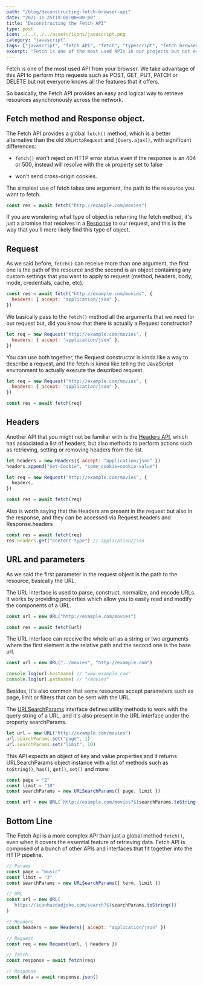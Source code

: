```yaml
---
path: "/blog/deconstructing-fetch-browser-api"
date: "2021-11-25T19:00:00+00:00"
title: "Deconstructing the Fetch API"
type: post
icon: ./../../../assets/icons/javascript.png
category: "javascript"
tags: ["javascript", "fetch API", "fetch", "typescript", "fetch browser API"]
excerpt: "Fetch is one of the most used APIs in our projects but not everyone knows about all the features available."
---
```


Fetch is one of the most used API from your browser. We take advantage of this API to perform http requests such as POST, GET, PUT, PATCH or DELETE but not everyone knows all the features that it offers.

So basically, the Fetch API provides an easy and logical way to retrieve resources asynchronously across the network.

## Fetch method and Response object.

The Fetch API provides a global `fetch()` method, which is a better alternative than the old `XMLHttpRequest` and `jQuery.ajax()`, with significant differences:

- `fetch()` won't reject on HTTP error status even if the response is an 404 or 500, instead will resolve with the `ok` property set to false

- won't send cross-origin cookies.

The simplest use of fetch takes one argument, the path to the resource you want to fetch.

```js
const res = await fetch("http://example.com/movies")
```

If you are wondering what type of object is returning the fetch method, it's just a promise that resolves in a [Response](https://developer.mozilla.org/en-US/docs/Web/API/Response) to our request, and this is the way that you'll more likely find this type of object.

## Request

As we said before, `fetch()` can receive more than one argument, the first one is the path of the resource and the second is an object containing any custom settings that you want to apply to request (method, headers, body, mode, credentials, cache, etc).

```js
const res = await fetch("http://example.com/movies", {
  headers: { accept: "application/json" },
})
```

We basically pass to the `fetch()` method all the arguments that we need for our request but, did you know that there is actually a Request constructor?

```js
let req = new Request("http://example.com/movies", {
  headers: { accept: "application/json" },
})
```

You can use both together, the Request constructor is kinda like a way to describe a request, and the fetch is kinda like telling the JavaScript environment to actually execute the described request.

```js
let req = new Request("http://example.com/movies", {
  headers: { accept: "application/json" },
})

const res = await fetch(req)
```

## Headers

Another API that you might not be familiar with is the [Headers API](https://developer.mozilla.org/en-US/docs/Web/API/Headers), which has associated a list of headers, but also methods to perform actions such as retrieving, setting or removing headers from the list.

```js
let headers = new Headers({ accept: "application/json" })
headers.append("Set-Cookie", "some_cookie=cookie-value")

let req = new Request("http://example.com/movies", {
  headers,
})

const res = await fetch(req)
```

Also is worth saying that the Headers are present in the request but also in the response, and they can be accessed via Request.headers and Response.headers

```js
const res = await fetch(req)
res.headers.get("content-type") // application/json
```

## URL and parameters

As we said the first parameter in the request object is the path to the resource, basically the URL.

The URL interface is used to parse, construct, normalize, and encode URLs. It works by providing properties which allow you to easily read and modify the components of a URL.

```js
const url = new URL("http://example.com/movies")

const res = await fetch(url)
```

The URL interface can receive the whole url as a string or two arguments where the first element is the relative path and the second one is the base url.

```js
const url = new URL("../movies", "http://example.com")

console.log(url.hostname) // "www.example.com"
console.log(url.pathname) // "/movies"
```

Besides, It's also common that some resources accept parameters such as page, limit or filters that can be sent with the URL.

The [URLSearchParams](https://developer.mozilla.org/en-US/docs/Web/API/URLSearchParams) interface defines utility methods to work with the query string of a URL, and it's also present in the URL interface under the property searchParams.

```js
let url = new URL("http://example.com/movies")
url.searchParams.set("page", 1)
url.searchParams.set("limit", 10)
```

This API expects an object of key and value properties and it returns URLSearchParams object instance with a list of methods such as `toString()`, `has()`, `get()`, `set()` and more:

```js
const page = "2"
const limit = "10"
const searchParams = new URLSearchParams({ page, limit })

const url = new URL(`http://example.com/movies?${searchParams.toString()}`)
```

## Bottom Line

The Fetch Api is a more complex API than just a global method `fetch()`, even when it covers the essential feature of retrieving data. Fetch API is composed of a bunch of other APIs and interfaces that fit together into the HTTP pipeline.

```js
// Params
const page = "music"
const limit = "3"
const searchParams = new URLSearchParams({ term, limit })

// URL
const url = new URL(
  `https://icanhazdadjoke.com/search?${searchParams.toString()}`
)

// Headers
const headers = new Headers({ accept: "application/json" })

// Request
const req = new Request(url, { headers })

// fetch
const response = await fetch(req)

// Response
const data = await response.json()
```
